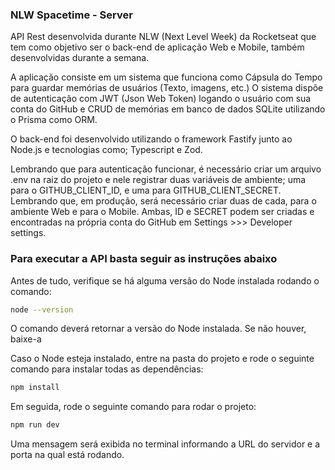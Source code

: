 ### NLW Spacetime - Server
API Rest desenvolvida durante NLW (Next Level Week) da Rocketseat que tem como objetivo ser o back-end de aplicação Web e Mobile, também desenvolvidas durante a semana. 

A aplicação consiste em um sistema que funciona como Cápsula do Tempo para guardar memórias de usuários (Texto, imagens, etc.) O sistema dispõe de autenticação com JWT (Json Web Token) logando o usuário com sua conta do GitHub e CRUD de memórias em banco de dados SQLite utilizando o Prisma como ORM.

O back-end foi desenvolvido utilizando o framework Fastify junto ao Node.js e tecnologias como; Typescript e Zod.

Lembrando que para autenticação funcionar, é necessário criar um arquivo .env na raiz do projeto e nele registrar duas variáveis de ambiente; uma para o GITHUB_CLIENT_ID, e uma para GITHUB_CLIENT_SECRET. Lembrando que, em produção, será necessário criar duas de cada, para o ambiente Web e para o Mobile. Ambas, ID e SECRET podem ser criadas e encontradas na própria conta do GitHub em Settings >>> Developer settings.

### Para executar a API basta seguir as instruções abaixo

Antes de tudo, verifique se há alguma versão do Node instalada rodando o comando:

```bash
node --version
```
O comando deverá retornar a versão do Node instalada. Se não houver, baixe-a

Caso o Node esteja instalado, entre na pasta do projeto e rode o seguinte comando para instalar todas as dependências:

```bash
npm install
```
Em seguida, rode o seguinte comando para rodar o projeto:

```bash
npm run dev
```
Uma mensagem será exibida no terminal informando a URL do servidor e a porta na qual está rodando.



